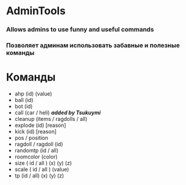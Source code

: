 # AdminTools
### Allows admins to use funny and useful commands
### Позволяет админам использовать забавные и полезные команды
# Команды
+ ahp (id) (value)
+ ball (id)
+ bot (id)
+ call (car / heli)  ***added by Tsukuymi***
+ cleanup (items / ragdolls / all)
+ explode (id) [reason]
+ kick (id) [reason]
+ pos / position
+ ragdoll / ragdoll (id)
+ randomtp (id / all)
+ roomcolor (color)
+ size ( id / all ) (x) (y) (z)
+ scale ( id / all ) (value)
+ tp (id / all) (x) (y) (z)
